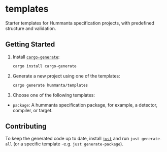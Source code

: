# templates

Starter templates for Hummanta specification projects, with predefined structure and validation.

## Getting Started

1. Install [`cargo-generate`](https://github.com/cargo-generate/cargo-generate#installation):

   ```bash
   cargo install cargo-generate
   ```

2. Generate a new project using one of the templates:

   ```bash
   cargo generate hummanta/templates
   ```

3. Choose one of the following templates:

  - `package`: A hummanta specification package, for example, a detector, compiler, or target.

## Contributing

To keep the generated code up to date, install [`just`](https://github.com/casey/just) and run `just generate-all` (or a specific template -e.g. `just generate-package`).
